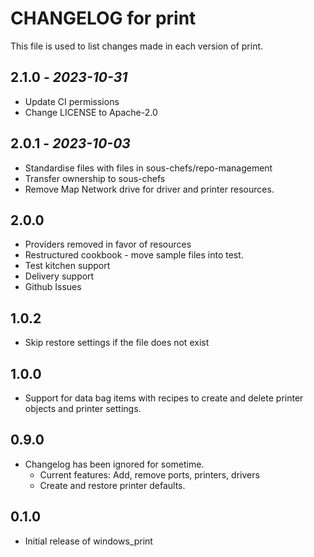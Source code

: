 # CHANGELOG for print

This file is used to list changes made in each version of print.

## 2.1.0 - *2023-10-31*

- Update CI permissions
- Change LICENSE to Apache-2.0

## 2.0.1 - *2023-10-03*

- Standardise files with files in sous-chefs/repo-management
- Transfer ownership to sous-chefs
- Remove Map Network drive for driver and printer resources.

## 2.0.0

- Providers removed in favor of resources
- Restructured cookbook - move sample files into test.
- Test kitchen support
- Delivery support
- Github Issues

## 1.0.2

- Skip restore settings if the file does not exist

## 1.0.0

- Support for data bag items with recipes to create and delete printer objects and printer settings.

## 0.9.0

- Changelog has been ignored for sometime.
  - Current features: Add, remove ports, printers, drivers
  - Create and restore printer defaults.

## 0.1.0

- Initial release of windows_print
